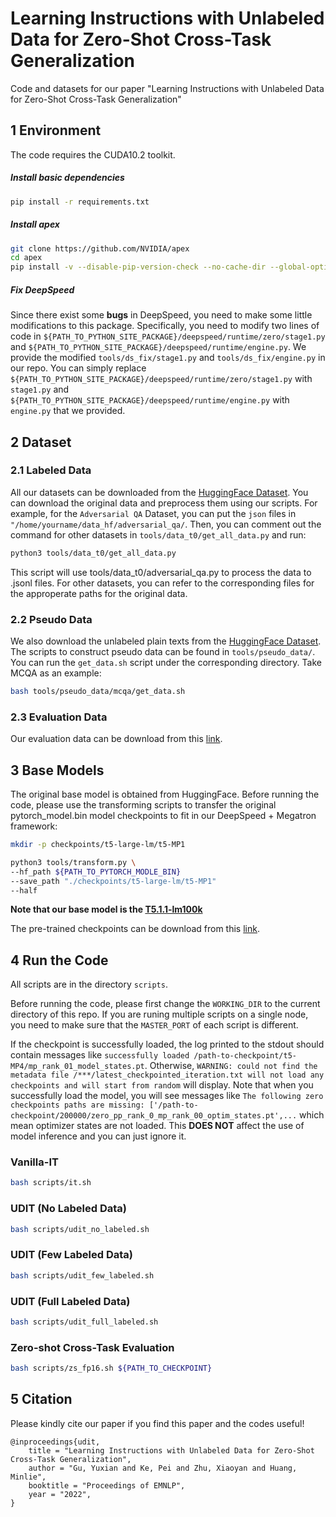 # Learning Instructions with Unlabeled Data for Zero-Shot Cross-Task Generalization

Code and datasets for our paper "Learning Instructions with Unlabeled Data for Zero-Shot Cross-Task Generalization"

## 1 Environment

The code requires the CUDA10.2 toolkit. 

##### Install basic dependencies

```bash
pip install -r requirements.txt
```

##### Install apex

```bash
git clone https://github.com/NVIDIA/apex
cd apex
pip install -v --disable-pip-version-check --no-cache-dir --global-option="--cpp_ext" --global-option="--cuda_ext" ./
```
##### Fix DeepSpeed

Since there exist some **bugs** in DeepSpeed, you need to make some little modifications to this package. Specifically, you need to modify two lines of code in `${PATH_TO_PYTHON_SITE_PACKAGE}/deepspeed/runtime/zero/stage1.py` and `${PATH_TO_PYTHON_SITE_PACKAGE}/deepspeed/runtime/engine.py`. We provide the modified `tools/ds_fix/stage1.py` and `tools/ds_fix/engine.py` in our repo. You can simply replace `${PATH_TO_PYTHON_SITE_PACKAGE}/deepspeed/runtime/zero/stage1.py` with `stage1.py` and `${PATH_TO_PYTHON_SITE_PACKAGE}/deepspeed/runtime/engine.py` with `engine.py` that we provided. 


## 2 Dataset

### 2.1 Labeled Data
All our datasets can be downloaded from the [HuggingFace Dataset](https://huggingface.co/datasets). You can download the original data and preprocess them using our scripts. For example, for the `Adversarial QA` Dataset, you can put the `json` files in `"/home/yourname/data_hf/adversarial_qa/`. Then, you can comment out the command for other datasets in `tools/data_t0/get_all_data.py` and run:
```bash
python3 tools/data_t0/get_all_data.py
```
This script will use tools/data_t0/adversarial_qa.py to process the data to .jsonl files. For other datasets, you can refer to the corresponding files for the approperate paths for the original data.

### 2.2 Pseudo Data
We also download the unlabeled plain texts from the [HuggingFace Dataset](https://huggingface.co/datasets). The scripts to construct pseudo data can be found in `tools/pseudo_data/`. You can run the `get_data.sh` script under the corresponding directory. Take MCQA as an example:

```bash
bash tools/pseudo_data/mcqa/get_data.sh
```

### 2.3 Evaluation Data
Our evaluation data can be download from this [link](https://huggingface.co/datasets/t1101675/UDIT_data).

## 3 Base Models

The original base model is obtained from HuggingFace. Before running the code, please use the transforming scripts to transfer the original pytorch_model.bin model checkpoints to fit in our DeepSpeed + Megatron framework:

```bash
mkdir -p checkpoints/t5-large-lm/t5-MP1

python3 tools/transform.py \
--hf_path ${PATH_TO_PYTORCH_MODLE_BIN}
--save_path "./checkpoints/t5-large-lm/t5-MP1"
--half
```

**Note that our base model is the [T5.1.1-lm100k](https://huggingface.co/liangtaiwan/t5-v1_1-lm100k-large)**

The pre-trained checkpoints can be download from this [link](https://huggingface.co/t1101675/UDIT/tree/main).


## 4 Run the Code

All scripts are in the directory `scripts`.

Before running the code, please first change the `WORKING_DIR` to the current directory of this repo. If you are runing multiple scripts on a single node, you need to make sure that the `MASTER_PORT` of each script is different. 

If the checkpoint is successfully loaded, the log printed to the stdout should contain messages like `successfully loaded /path-to-checkpoint/t5-MP4/mp_rank_01_model_states.pt`. Otherwise, `WARNING: could not find the metadata file /***/latest_checkpointed_iteration.txt will not load any checkpoints and will start from random` will display. Note that when you successfully load the model, you will see messages like `The following zero checkpoints paths are missing: ['/path-to-checkpoint/200000/zero_pp_rank_0_mp_rank_00_optim_states.pt',...` which mean optimizer states are not loaded. This **DOES NOT** affect the use of model inference and you can just ignore it.

### Vanilla-IT
```bash
bash scripts/it.sh
```

### UDIT (No Labeled Data)
```bash
bash scripts/udit_no_labeled.sh
```

### UDIT (Few Labeled Data)
```bash
bash scripts/udit_few_labeled.sh
```

### UDIT (Full Labeled Data)
```bash
bash scripts/udit_full_labeled.sh
```

### Zero-shot Cross-Task Evaluation
```bash
bash scripts/zs_fp16.sh ${PATH_TO_CHECKPOINT}
```

## 5 Citation
Please kindly cite our paper if you find this paper and the codes useful!
```
@inproceedings{udit,
    title = "Learning Instructions with Unlabeled Data for Zero-Shot Cross-Task Generalization",
    author = "Gu, Yuxian and Ke, Pei and Zhu, Xiaoyan and Huang, Minlie",
    booktitle = "Proceedings of EMNLP",
    year = "2022",
}
```
